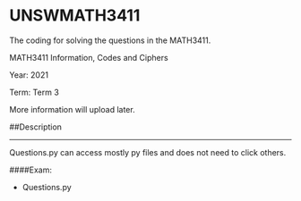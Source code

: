 # UNSWMATH3411
The coding for solving the questions in the MATH3411.

MATH3411 Information, Codes and Ciphers

Year: 2021

Term: Term 3

More information will upload later.

##Description
******************************
Questions.py can access mostly py files and does not need to click others.

####Exam:
* Questions.py
